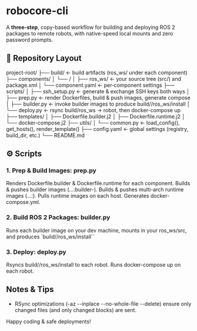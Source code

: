 # robocore-cli 

A **three‐step**, copy-based workflow for building and deploying ROS 2 packages to remote robots, with native-speed local mounts and zero password prompts.


## 📁 Repository Layout
project-root/
├── build/ ← build artifacts (ros_ws/ under each component)
├── components/
│ └── <component>/
│ ├── ros_ws/ ← your source tree (src/) and package.xml
│ └── component.yaml ← per‐component settings
├── scripts/
│ ├── ssh_setup.py ← generate & exchange SSH keys both ways
│ ├── prep.py ← render Dockerfiles, build & push images, generate compose
│ ├── builder.py ← invoke builder images to produce build/<comp>/ros_ws/install
│ └── deploy.py ← rsync build/ros_ws → robot, then docker-compose up
├── templates/
│ ├── Dockerfile.builder.j2
│ ├── Dockerfile.runtime.j2
│ └── docker-compose.j2
├── utils/
│ └── common.py ← load_config(), get_hosts(), render_template()
├── config.yaml ← global settings (registry, build_dir, etc.)
└── README.md


## ⚙️ Scripts
### 1. Prep & Build Images: prep.py
Renders Dockerfile.builder & Dockerfile.runtime for each component.
Builds & pushes builder images (...:builder-<tag>).
Builds & pushes multi-arch runtime images (...:<tag>).
Pulls runtime images on each host.
Generates docker-compose.yml.

### 2. Build ROS 2 Packages: builder.py
Runs each builder image on your dev machine, mounts in your ros_ws/src, and produces
`build/<component>/ros_ws/install``

### 3. Deploy: deploy.py
Rsyncs build/<component>/ros_ws/install to each robot.
Runs docker-compose up on each robot.


## Notes & Tips
- RSync optimizations (-az --inplace --no-whole-file --delete) ensure only changed files (and only changed blocks) are sent.


Happy coding & safe deployments!

